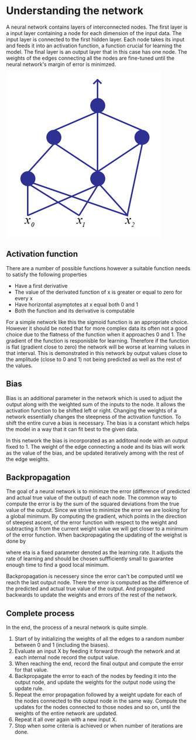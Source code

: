 # Understanding the network

A neural network contains layers of interconnected nodes. The first layer is a input layer containing a node for each dimension of the input data. The input layer is connected to the first hidden layer. Each node takes its input and feeds it into an activation function, a function crucial for learning the model. The final layer is an output layer that in this case has one node. The weights of the edges connecting all the nodes are fine-tuned until the neural network's margin of error is minimzed.

![Neural Network](https://github.com/alintulu/NeuralNetwork/blob/master/documentation/images/network.png)

## Activation function

There are a number of possible functions however a suitable function needs to satisfy the following properties

  * Have a first derivative
  * The value of the derivated function of x is greater or equal to zero for every x
  * Have horizontal asymptotes at x equal both 0 and 1
  * Both the function and its derivative is computable

For a simple network like this the sigmoid function is an appropriate choice. However it should be noted that for more complex data its often not a good choice due to the flatness of the function when it approaches 0 and 1. The gradient of the function is responisble for learning. Therefore if the function is flat (gradient close to zero) the network will be worse at learning values in that interval. This is demonstrated in this network by output values close to the amplitude (close to 0 and 1) not being predicted as well as the rest of the values.

## Bias

Bias is an additional parameter in the network which is used to adjust the output along with the weighted sum of the inputs to the node. It allows the activation function to be shifted left or right. Changing the weights of a network essentially changes the steepness of the activation function. To shift the entire curve a bias is necessary. The bias is a constant which helps the model in a way that it can fit best to the given data.

In this network the bias is incorporated as an additonal node with an output fixed to 1. The weight of the edge connecting a node and its bias will work as the value of the bias, and be updated iteratively among with the rest of the edge weights.

## Backpropagation

The goal of a neural network is to minimze the error (difference of predicted and actual true value of the output) of each node. The common way to compute the error is by the sum of the squared deviations from the true value of the output. Since we strive to minimize the error we are looking for a global minimum. By computing the gradient, which points in the direction of steepest ascent, of the error function with respect to the weight and subtracting it from the current weight value we will get closer to a minimum of the error function. When backpropagating the updating of the weighst is done by

where eta is a fixed parameter denoted as the learning rate. It adjusts the rate of learning and should be chosen suffficiently small to guarantee enough time to find a good local minimum.

Backpropagation is necessery since the error can't be computed until we reach the last output node. There the error is computed as the difference of the predicted and actual true value of the output. And propagated backwards to update the weights and errors of the rest of the network.

## Complete process

In the end, the process of a neural network is quite simple.

  1. Start of by initializing the weights of all the edges to a random number between 0 and 1 (including the biases).
  2. Evaluate an input X by feeding it forward through the network and at each internal node record the output value.
  3. When reaching the end, record the final output and compute the error for that value.
  4. Backpropagate the error to each of the nodes by feeding it into the output node, and update the weights for the output node using the update rule.
  5.  Repeat the error propagation followed by a weight update for each of the nodes connected to the output node in the same way. Compute the updates for the nodes connected to those nodes and so on, until the weights of the entire network are updated.
  6. Repeat it all over again with a new input X.
  7. Stop when some criteria is achieved or when number of iterations are done.











